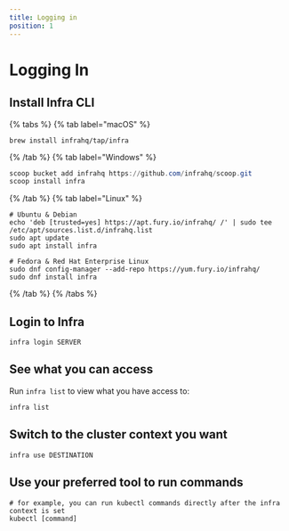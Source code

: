 ```yaml
---
title: Logging in
position: 1
---
```


# Logging In

## Install Infra CLI

{% tabs %}
{% tab label="macOS" %}
```
brew install infrahq/tap/infra
```
{% /tab %}
{% tab label="Windows" %}
```powershell
scoop bucket add infrahq https://github.com/infrahq/scoop.git
scoop install infra
```
{% /tab %}
{% tab label="Linux" %}
```
# Ubuntu & Debian
echo 'deb [trusted=yes] https://apt.fury.io/infrahq/ /' | sudo tee /etc/apt/sources.list.d/infrahq.list
sudo apt update
sudo apt install infra
```
```
# Fedora & Red Hat Enterprise Linux
sudo dnf config-manager --add-repo https://yum.fury.io/infrahq/
sudo dnf install infra
```
{% /tab %}
{% /tabs %}

## Login to Infra

```
infra login SERVER
```

## See what you can access

Run `infra list` to view what you have access to:

```
infra list
```

## Switch to the cluster context you want

```
infra use DESTINATION
```

## Use your preferred tool to run commands

```
# for example, you can run kubectl commands directly after the infra context is set
kubectl [command]
```
